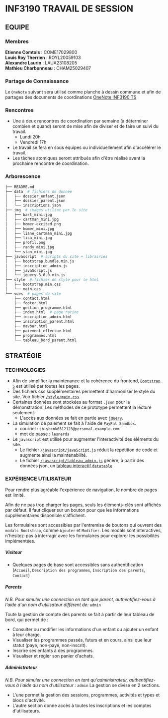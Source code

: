# INF3190 TRAVAIL DE SESSION

## EQUIPE

### Membres

**Etienne Comtois** : COME17029800  
**Louis Roy Therrien** : ROYL20059103  
**Alexandre Laurin** : LAUA23108205  
**Mathieu Charbonneau** : CHAM25029407

### Partage de Connaissance

Le `OneNote` suivant sera utilisé comme planche à dessin commune et afin de partages des documents de coordinations [OneNote INF3190 TS](https://uqam-my.sharepoint.com/:o:/g/personal/jb591912_ens_uqam_ca/Ei4SeovgjfJApBzsdJSmaCsBOT2XgswlFoS4ARMlf6SUSQ?e=PtQ1UL)

### Rencontres

- Une à deux rencontres de coordination par semaine (à déterminer combien et quand) seront de mise afin de diviser et de faire un suivi du travail.
  - Lundi 20h
  - Vendredi 17h
- Le travail se fera en sous équipes ou individuellement afin d'accélérer le travail.
- Les tâches atomiques seront attribués afin d'être réalisé avant la prochaine rencontre de coordination.

### Arborescence

```bash
├── README.md
├── data  # fichiers de donnée
│   ├── dossier_enfant.json
│   ├── dossier_parent.json
│   └── inscriptions.json
├── img  # images utilisé par le site
│   ├── bart_mini.jpg
│   ├── cartman_mini.jpg
│   ├── homer-excited.png
│   ├── homer_mini.jpg
│   ├── liane_cartman_mini.jpg
│   ├── lisa_mini.jpg
│   ├── profil.png
│   ├── randy_mini.jpg
│   └── stan_mini.jpg
├── javascript  # scripts du site + librairies
│   ├── bootstrap.bundle.min.js
│   ├── inscription_admin.js
│   ├── javaScript.js
│   └── jquery-3.6.0.min.js
├── style  # fichier de style pour le html
│   ├── bootstrap.min.css
│   └── main.css
└── vues  # pages du site
    ├── contact.html
    ├── footer.html
    ├── gestion_programme.html
    ├── index.html  # page racine
    ├── inscription_admin.html
    ├── inscription_parent.html
    ├── navbar.html
    ├── paiement_effectue.html
    ├── programmes.html
    └── tableau_bord_parent.html
```

## STRATÉGIE

### TECHNOLOGIES

- Afin de simplifier la maintenance et la cohérence du frontend, [`Bootstrap 5`](https://getbootstrap.com/docs/5.0/getting-started/introduction/) est utilisé par toutes les pages.
- Des fichiers css supplémentaires permettent d'harmoniser le style du site.
  Voir fichier [`/style/main.css`](./style/main.css).
- Certaines données sont stockées au format `.json` pour la démonstration. Les méthodes de ce prototype permettent la lecture seulement.
  - L'accès aux données se fait en partie avec [`jQuery`](https://api.jquery.com/).
- La simulation de paiement se fait à l'aide de `PayPal Sandbox`.
  - courriel : `sb-ybcnk6512123@personal.example.com`
  - mot de passe : `lesnerds`
- Le `javascript` est utilisé pour augmenter l'interactivité des éléments du site.
  - Le fichier [`/javascript/javaScript.js`](./javascript/javaScript.js) réduit la répétition de code et augmente ainsi la maintenabilité.
  - Le fichier [`/javascript/tableau_admin.js`](./javascript/tableau_admin.js) génère, à partir des données json, un [tableau interactif `datatable`](https://datatables.net/)

### EXPÉRIENCE UTILISATEUR

Pour rendre plus agréable l'expérience de navigation, le nombre de pages est limité.

Afin de ne pas trop charger les pages, seuls les éléments-clés sont affichés par défaut. Il faut cliquer sur un bouton pour que les informations supplémentaires disponible s'affichent.

Les formulaires sont accessibles par l'entremise de boutons qui ouvrent des `modals Bootstrap`, comme `Ajouter` et `Modifier`. Les modals sont interactives, n'hésitez-pas à interragir avec les formulaires pour explorer les possibilités implémentées.

##### Visiteur

- Quelques pages de base sont accessibles sans authentification (`Accueil`, `Description des programmes`, `Inscription des parents`, `Contact`)

##### Parents

_N.B. Pour simuler une connection en tant que parent, authentifiez-vous à l'aide d'un nom d'utilisateur différent de:_ `admin`

Toute la gestion de compte des parents se fait à partir de leur tableau de bord, qui permet de :

- Consulter ou modifier les informations d'un enfant ou ajouter un enfant à leur charge.
- Visualiser les programmes passés, futurs et en cours, ainsi que leur statut (payé, non-payé, non-inscrit).
- Inscrire ses enfants à des programmes.
- Visualiser et régler son panier d'achats.

##### Administrateur

_N.B. Pour simuler une connection en tant qu'administrateur, authentifiez-vous à l'aide du nom d'utilisateur :_ `admin`
La gestion se divise en 2 sections.

- L'une permet la gestion des sessions, programmes, activités et types et blocs d'activité.
- L'autre section donne accès à toutes les inscriptions et les comptes d'utilisateurs.
